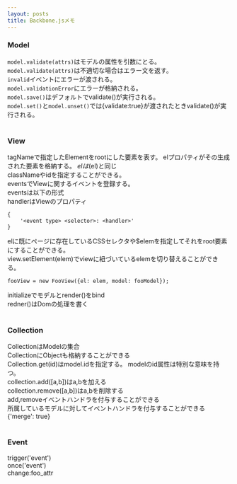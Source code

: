 ```yaml
---
layout: posts
title: Backbone.jsメモ
---
```


### Model
`model.validate(attrs)`はモデルの属性を引数にとる。  
`model.validate(attrs)`は不適切な場合はエラー文を返す。  
`invalid`イベントにエラーが渡される。   
`model.validationError`にエラーが格納される。  
`model.save()`はデフォルトでvalidate()が実行される。  
`model.set()`と`model.unset()`では{validate:true}が渡されたときvalidate()が実行される。  
<br>

### View
tagNameで指定したElementをrootにした要素を表す。
elプロパティがその生成された要素を格納する。
$elは$(el)と同じ  
classNameやidを指定することができる。  
eventsでViewに関するイベントを登録する。  
eventsは以下の形式  
handlerはViewのプロパティ  

```
{
    '<event type> <selector>: <handler>'
}
```

elに既にページに存在しているCSSセレクタや$elemを指定してそれをroot要素にすることができる。  
view.setElement(elem)でviewに紐づいているelemを切り替えることができる。   

```
fooView = new FooView({el: elem, model: fooModel});
```

initializeでモデルとrender()をbind    
redner()はDomの処理を書く  
<br>

### Collection
CollectionはModelの集合  
CollectionにObjectも格納することができる  
Collection.get(id)はmodel.idを指定する。 
modelのid属性は特別な意味を持つ。  
collection.add([a,b])はa,bを加える  
collection.remove([a,b])はa,bを削除する  
add,removeイベントハンドラを付与することができる  
所属しているモデルに対してイベントハンドラを付与することができる  
{'merge': true}  
<br>

### Event
trigger('event')  
once('event')  
change:foo_attr  
